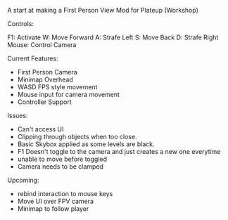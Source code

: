 A start at making a First Person View Mod for Plateup (Workshop)

Controls:

F1: Activate
W: Move Forward
A: Strafe Left
S: Move Back
D: Strafe Right
Mouse: Control Camera


Current Features:
- First Person Camera
- Minimap Overhead
- WASD FPS style movement
- Mouse input for camera movement
- Controller Support


Issues:
- Can't access UI
- Clipping through objects when too close.
- Basic Skybox applied as some levels are black.
- F1 Doesn't toggle to the camera and just creates a new one everytime
- unable to move before toggled
- Camera needs to be clamped


Upcoming:
- rebind interaction to mouse keys
- Move UI over FPV camera 
- Minimap to follow player

